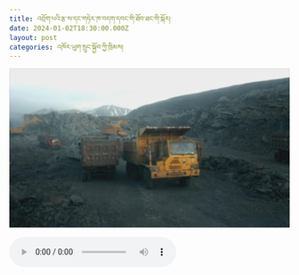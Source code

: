 ```yaml
---
title: འབྲོག་པའི་རྩ་ས་དང་གཏེར་ཁ་བདག་དབང་གི་ཐོབ་ཐང་གི་སྐོར།
date: 2024-01-02T18:30:00.000Z
layout: post
categories: འཁོར་ཡུག་སྲུང་སྐྱོབ་ཀྱི་ཁྲིམས།
---
```


![](/assets/img/Miningg.jpg)

<audio controls> <source src="https://media-trimleng.s3.amazonaws.com/assets/audio/mining.mp3" type="audio/mpeg">
Your browser does not support the audio element. </audio>
